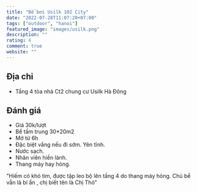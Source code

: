 ```yaml
---
title: "Bể bơi Usilk 102 City"
date: "2022-07-28T11:07:20+07:00"
tags: ["outdoor", "hanoi"]
featured_image: "images/usilk.png"
description: ""
rating: 4
comment: true
website: ""
---
```


## Địa chỉ

- Tầng 4 tòa nhà Ct2 chung cư Usilk Hà Đông 

## Đánh giá

- Giá 30k/lượt 
- Bể tầm trung 30*20m2
- Mở từ 6h
- Đặc biệt vắng nếu đi sớm. Yên tĩnh.
- Nước sạch.
- Nhân viên hiền lành.
- Thang máy hay hỏng.

"Hiếm có khó tìm, được tập leo bộ lên tầng 4 do thang máy hỏng. Chủ bể vẫn là bí ẩn , chị biết tên là Chị Thỏ"
